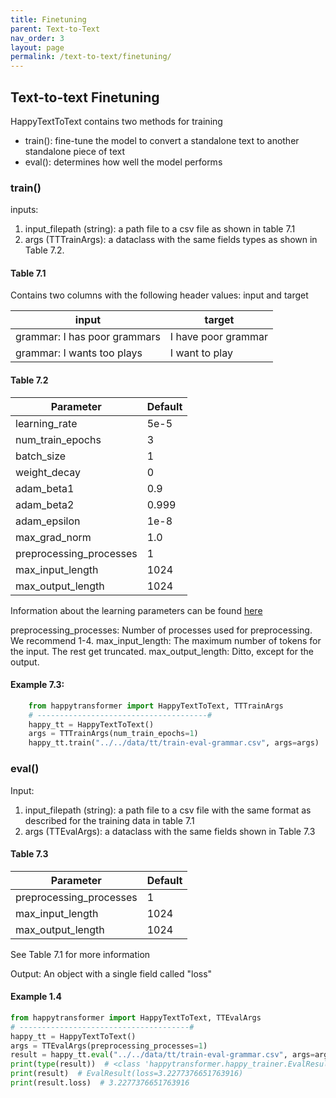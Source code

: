 ```yaml
---
title: Finetuning
parent: Text-to-Text
nav_order: 3
layout: page
permalink: /text-to-text/finetuning/
---
```


## Text-to-text Finetuning

HappyTextToText contains two methods for training 
- train(): fine-tune the model to convert a standalone text to another standalone piece of text 
- eval(): determines how well the model performs 

### train()

inputs: 
1. input_filepath (string): a path file to a csv file as shown in table 7.1
2. args (TTTrainArgs): a dataclass with the same fields types as shown in Table 7.2. 


#### Table 7.1
Contains two columns with the following header values: input and target

| input                         |target               |
|-------------------------------|---------------------|
| grammar: I has poor grammars  | I have poor grammar |
| grammar: I wants too plays    | I want to play      |


#### Table 7.2

| Parameter                     |Default|
|-------------------------------|-------|
| learning_rate                 | 5e-5  |
| num_train_epochs              | 3     |
| batch_size                    | 1     |
| weight_decay                  | 0     |
| adam_beta1                    | 0.9   |
| adam_beta2                    | 0.999 |
| adam_epsilon                  | 1e-8  |
| max_grad_norm                 | 1.0   |
| preprocessing_processes       | 1     |
| max_input_length              | 1024  |
| max_output_length             | 1024  |


Information about the learning parameters can be found [here](/learning-parameters/)


preprocessing_processes: Number of processes used for preprocessing. We recommend 1-4. 
max_input_length: The maximum number of tokens for the input. The rest get truncated.
max_output_length: Ditto, except for the output. 


#### Example 7.3:
```python
    from happytransformer import HappyTextToText, TTTrainArgs
    # --------------------------------------#
    happy_tt = HappyTextToText()
    args = TTTrainArgs(num_train_epochs=1) 
    happy_tt.train("../../data/tt/train-eval-grammar.csv", args=args)
```

### eval()
Input:
1. input_filepath (string): a path file to a csv file with the same format as described for the training data in table 7.1
2. args (TTEvalArgs): a dataclass with the same fields shown in Table 7.3

#### Table 7.3

| Parameter                     |Default|
|-------------------------------|-------|
| preprocessing_processes       | 1     |
| max_input_length              | 1024  |
| max_output_length             | 1024  |

See Table 7.1 for more information 


Output: An object with a single field called "loss"

#### Example 1.4
```python
from happytransformer import HappyTextToText, TTEvalArgs
# --------------------------------------#
happy_tt = HappyTextToText()
args = TTEvalArgs(preprocessing_processes=1)
result = happy_tt.eval("../../data/tt/train-eval-grammar.csv", args=args)
print(type(result))  # <class 'happytransformer.happy_trainer.EvalResult'>
print(result)  # EvalResult(loss=3.2277376651763916)
print(result.loss)  # 3.2277376651763916

```
